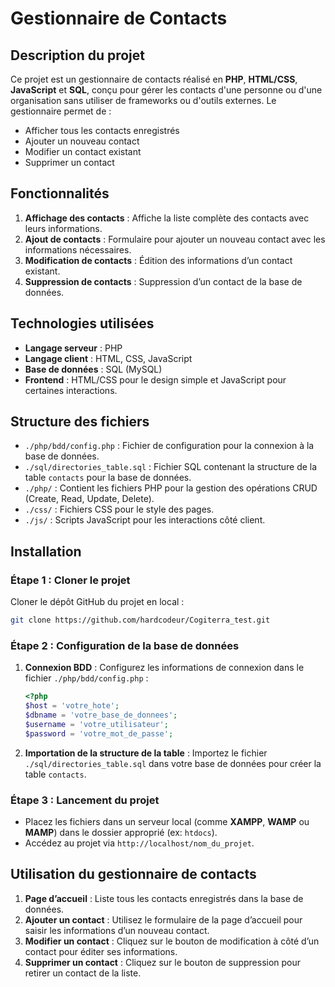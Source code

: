 # Gestionnaire de Contacts

## Description du projet

Ce projet est un gestionnaire de contacts réalisé en **PHP**, **HTML/CSS**, **JavaScript** et **SQL**, conçu pour gérer les contacts d'une personne ou d'une organisation sans utiliser de frameworks ou d'outils externes. Le gestionnaire permet de :

- Afficher tous les contacts enregistrés
- Ajouter un nouveau contact
- Modifier un contact existant
- Supprimer un contact

## Fonctionnalités

1. **Affichage des contacts** : Affiche la liste complète des contacts avec leurs informations.
2. **Ajout de contacts** : Formulaire pour ajouter un nouveau contact avec les informations nécessaires.
3. **Modification de contacts** : Édition des informations d’un contact existant.
4. **Suppression de contacts** : Suppression d’un contact de la base de données.

## Technologies utilisées

- **Langage serveur** : PHP
- **Langage client** : HTML, CSS, JavaScript
- **Base de données** : SQL (MySQL)
- **Frontend** : HTML/CSS pour le design simple et JavaScript pour certaines interactions.

## Structure des fichiers

- `./php/bdd/config.php` : Fichier de configuration pour la connexion à la base de données.
- `./sql/directories_table.sql` : Fichier SQL contenant la structure de la table `contacts` pour la base de données.
- `./php/` : Contient les fichiers PHP pour la gestion des opérations CRUD (Create, Read, Update, Delete).
- `./css/` : Fichiers CSS pour le style des pages.
- `./js/` : Scripts JavaScript pour les interactions côté client.

## Installation

### Étape 1 : Cloner le projet

Cloner le dépôt GitHub du projet en local :
```bash
git clone https://github.com/hardcodeur/Cogiterra_test.git
```

### Étape 2 : Configuration de la base de données

1. **Connexion BDD** : Configurez les informations de connexion dans le fichier `./php/bdd/config.php` :
   ```php
   <?php
   $host = 'votre_hote';
   $dbname = 'votre_base_de_donnees';
   $username = 'votre_utilisateur';
   $password = 'votre_mot_de_passe';
   ```
2. **Importation de la structure de la table** : Importez le fichier `./sql/directories_table.sql` dans votre base de données pour créer la table `contacts`.

### Étape 3 : Lancement du projet

- Placez les fichiers dans un serveur local (comme **XAMPP**, **WAMP** ou **MAMP**) dans le dossier approprié (ex: `htdocs`).
- Accédez au projet via `http://localhost/nom_du_projet`.

## Utilisation du gestionnaire de contacts

1. **Page d’accueil** : Liste tous les contacts enregistrés dans la base de données.
2. **Ajouter un contact** : Utilisez le formulaire de la page d’accueil pour saisir les informations d’un nouveau contact.
3. **Modifier un contact** : Cliquez sur le bouton de modification à côté d’un contact pour éditer ses informations.
4. **Supprimer un contact** : Cliquez sur le bouton de suppression pour retirer un contact de la liste.
